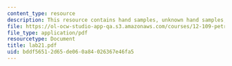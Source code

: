 ```yaml
---
content_type: resource
description: This resource contains hand samples, unknown hand samples, and thin sections.
file: https://ol-ocw-studio-app-qa.s3.amazonaws.com/courses/12-109-petrology-fall-2005/bddf56512d65de060a84026367e46fa5_lab21.pdf
file_type: application/pdf
resourcetype: Document
title: lab21.pdf
uid: bddf5651-2d65-de06-0a84-026367e46fa5
---
```

